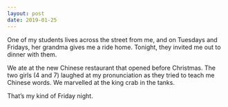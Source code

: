 ```yaml
---
layout: post
date: 2019-01-25
---
```


One of my students lives across the street from me, and on Tuesdays and Fridays, her grandma gives me a ride home. Tonight, they invited me out to dinner with them. 

We ate at the new Chinese restaurant that opened before Christmas. The two girls (4 and 7) laughed at my pronunciation as they tried to teach me Chinese words. We marvelled at the king crab in the tanks. 

That’s my kind of Friday night. 
